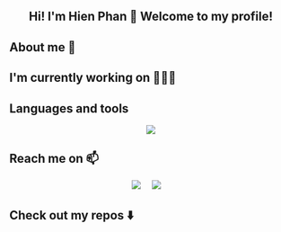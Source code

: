 <h2  align="center"> Hi! I'm Hien Phan 👋 Welcome to my profile! 

<!--
**hienphan161/hienphan161** is a ✨ _special_ ✨ repository because its `README.md` (this file) appears on your GitHub profile.

Here are some ideas to get you started:

- 🔭 I’m currently working on ...
- 🌱 I’m currently learning ...
- 👯 I’m looking to collaborate on ...
- 🤔 I’m looking for help with ...
- 💬 Ask me about ...
- 📫 How to reach me: ...
- 😄 Pronouns: ...
- ⚡ Fun fact: ...
-->

## About me 🌱

## I'm currently working on 🚴🏻‍♀️

## Languages and tools 
<p align="center">
  <a href="https://skillicons.dev">
    <img src="https://skillicons.dev/icons?i=py,kotlin,gcp,kubernetes,redis,docker" />
  </a>
</p>

## Reach me on 📫
<p align="center">
  <a target="_blank"href="https://www.linkedin.com/in/hienphan160198/"><img src="https://img.shields.io/badge/linkedin-%230077B5.svg?&style=for-the-badge&logo=linkedin&logoColor=white" /></a>&nbsp;&nbsp;&nbsp;&nbsp;
  <a href="mailto:hien.phantt161@gmail.com?subject=Hello%20Ileri,%20From%20Github"><img src="https://img.shields.io/badge/gmail-%23D14836.svg?&style=for-the-badge&logo=gmail&logoColor=white" /></a>&nbsp;&nbsp;&nbsp;&nbsp;
</p>

## Check out my repos ⬇️
